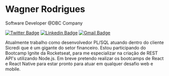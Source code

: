 # Wagner Rodrigues

Software Developer @DBC Company

[![Twitter Badge](https://img.shields.io/badge/-@wagnerx_-6633cc?style=flat-square&labelColor=6633cc&logo=twitter&logoColor=white&link=https://twitter.com/dieegosf)](https://twitter.com/wagnerx_) 
[![Linkedin Badge](https://img.shields.io/badge/-Wagner%20Rodrigues-6633cc?style=flat-square&logo=Linkedin&logoColor=white&link=https://www.linkedin.com/in/wagner-rodrigues92/)](https://www.linkedin.com/in/wagner-rodrigues92/) 
[![Gmail Badge](https://img.shields.io/badge/-wagnersr92f@gmail.com-6633cc?style=flat-square&logo=Gmail&logoColor=white&link=mailto:wagnersr92@gmail.com)](mailto:wagnersr92@gmail.com)

Atualmente trabalho como desenvolvedor PL/SQL atuando dentro do cliente Sicredi que é um gigante do setor financeiro.
Estou participando do Bootcamp Ignite da Rocketseat, para me especializar na criação de REST API's utilizando Node.js. Em breve pretendo realizar os bootcamps de React e React Native para estar pronto para atuar em qualquer desafio web e mobile.

